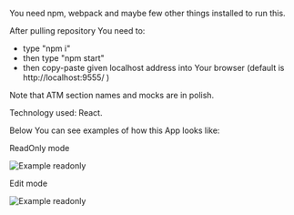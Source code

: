 You need npm, webpack and maybe few other things installed to run this.

After pulling repository You need to:
- type "npm i"
- then type "npm start"
- then copy-paste given localhost address into Your browser (default is http://localhost:9555/ )

Note that ATM section names and mocks are in polish.

Technology used: React.

Below You can see examples of how this App looks like:

ReadOnly mode

![Example readonly](https://cloud.githubusercontent.com/assets/4898901/26731389/3d5f4e30-47b4-11e7-9d50-5dce82bc7f2a.jpg)

Edit mode

![Example readonly](https://cloud.githubusercontent.com/assets/4898901/26731392/3f23efd2-47b4-11e7-938f-e9d2a82fbda1.jpg)
